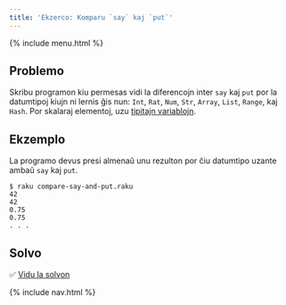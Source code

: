 ```yaml
---
title: 'Ekzerco: Komparu `say` kaj `put`'
---
```


{% include menu.html %}

## Problemo

Skribu programon kiu permesas vidi la diferencojn inter `say` kaj `put` por la datumtipoj kiujn ni lernis ĝis nun: `Int`, `Rat`, `Num`, `Str`, `Array`, `List`, `Range`, kaj `Hash`. Por skalaraj elementoj, uzu [tipitajn variablojn](/eo/essentials/typed-variables).

## Ekzemplo

La programo devus presi almenaŭ unu rezulton por ĉiu datumtipo uzante ambaŭ `say` kaj `put`.

```console
$ raku compare-say-and-put.raku
42
42
0.75
0.75
. . .
```

## Solvo

✅ [Vidu la solvon](solution)

{% include nav.html %}